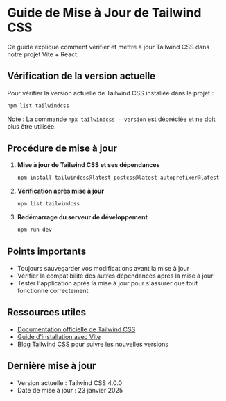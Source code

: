 # Guide de Mise à Jour de Tailwind CSS

Ce guide explique comment vérifier et mettre à jour Tailwind CSS dans notre projet Vite + React.

## Vérification de la version actuelle

Pour vérifier la version actuelle de Tailwind CSS installée dans le projet :

```bash
npm list tailwindcss
```

Note : La commande `npx tailwindcss --version` est dépréciée et ne doit plus être utilisée.

## Procédure de mise à jour

1. **Mise à jour de Tailwind CSS et ses dépendances**
   ```bash
   npm install tailwindcss@latest postcss@latest autoprefixer@latest
   ```

2. **Vérification après mise à jour**
   ```bash
   npm list tailwindcss
   ```

3. **Redémarrage du serveur de développement**
   ```bash
   npm run dev
   ```

## Points importants

- Toujours sauvegarder vos modifications avant la mise à jour
- Vérifier la compatibilité des autres dépendances après la mise à jour
- Tester l'application après la mise à jour pour s'assurer que tout fonctionne correctement

## Ressources utiles

- [Documentation officielle de Tailwind CSS](https://tailwindcss.com/docs)
- [Guide d'installation avec Vite](https://tailwindcss.com/docs/installation/using-vite)
- [Blog Tailwind CSS](https://tailwindcss.com/blog) pour suivre les nouvelles versions

## Dernière mise à jour

- Version actuelle : Tailwind CSS 4.0.0
- Date de mise à jour : 23 janvier 2025
